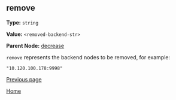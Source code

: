 remove
----------

**Type:** `string`

**Value:** `<removed-backend-str>`

**Parent Node:** [decrease](decrease.md)

`remove` represents the backend nodes to be removed, for example:

    "10.120.100.178:9998"

[Previous page](../table.md)

[Home](../../../index.md)